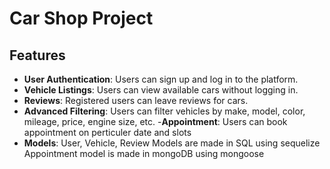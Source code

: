 # Car Shop Project

## Features

- **User Authentication**: Users can sign up and log in to the platform.
- **Vehicle Listings**: Users can view available cars without logging in.
- **Reviews**: Registered users can leave reviews for cars.
- **Advanced Filtering**: Users can filter vehicles by make, model, color, mileage, price, engine size, etc.
-**Appointment**: Users can book appointment on perticuler date and slots
- **Models**: User, Vehicle, Review Models are made in SQL using sequelize
Appointment model is made in mongoDB using mongoose


